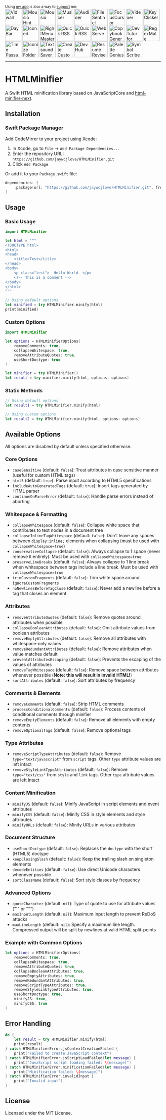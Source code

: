 <div markdown="1">
  <sup>Using <a href="https://wangchujiang.com/#/app" target="_blank">my app</a> is also a way to <a href="https://wangchujiang.com/#/sponsor" target="_blank">support</a> me:</sup>
  <br>
    <a target="_blank" href="https://apps.apple.com/app/Vidwall/6747587746" title="Vidwall for macOS"><img align="center" alt="Vidwall" height="52" width="52" src="https://github.com/user-attachments/assets/7b5df70a-ed91-4d4b-85be-f00e60a09ce9"></a>
    <a target="_blank" href="https://wangchujiang.com/mousio-hint/" title="Mousio Hint for macOS"><img align="center" alt="Mousio Hint" height="52" width="52" src="https://github.com/user-attachments/assets/3c0af128-0cef-44e5-a8db-4741dc5a6690"></a>
    <a target="_blank" href="https://apps.apple.com/app/6746747327" title="Mousio for macOS"><img align="center" alt="Mousio" height="52" width="52" src="https://github.com/user-attachments/assets/9edf61ff-5a6c-4676-9cc2-8fd3c1ad0dfb"></a>
    <a target="_blank" href="https://apps.apple.com/app/6745227444" title="Musicer for macOS"><img align="center" alt="Musicer" height="52" width="52" src="https://github.com/user-attachments/assets/b7abfba8-88ff-4c86-a125-43073d5aef22"></a>
    <a target="_blank" href="https://apps.apple.com/app/6743841447" title="Audioer for macOS"><img align="center" alt="Audioer" height="52" width="52" src="https://github.com/user-attachments/assets/7a836865-8c90-4119-87bc-19e06a76c957"></a>
    <a target="_blank" href="https://apps.apple.com/app/6744690194" title="FileSentinel for macOS"><img align="center" alt="FileSentinel" height="52" width="52" src="https://github.com/user-attachments/assets/28bce2cc-290e-45bf-9068-585ff6ecafe9"></a>
    <a target="_blank" href="https://apps.apple.com/app/6743495172" title="FocusCursor for macOS"><img align="center" alt="FocusCursor" height="52" width="52" src="https://github.com/user-attachments/assets/d543668a-737b-4853-a6bb-eaa269e69836"></a>
    <a target="_blank" href="https://apps.apple.com/app/6742680573" title="Videoer for macOS"><img align="center" alt="Videoer" height="52" width="52" src="https://github.com/user-attachments/assets/10ffb0f1-0625-40d6-93f1-2c2496592595"></a>
    <a target="_blank" href="https://apps.apple.com/app/6740425504" title="KeyClicker for macOS"><img align="center" alt="KeyClicker" height="52" width="52" src="https://github.com/user-attachments/assets/5a19fcb9-cb81-4855-b4ea-31c604d9612a"></a>
    <a target="_blank" href="https://apps.apple.com/app/6739052447" title="DayBar for macOS"><img align="center" alt="DayBar" height="52" width="52" src="https://github.com/user-attachments/assets/771b608d-594c-492d-8532-d9231e383f5b"></a>
    <a target="_blank" href="https://apps.apple.com/app/6739444407" title="Iconed for macOS"><img align="center" alt="Iconed" height="52" width="52" src="https://github.com/user-attachments/assets/8a35dc7b-4faf-4e2a-9311-f66d6844a896"></a>
    <a target="_blank" href="https://apps.apple.com/app/6737160756" title="RightMenu Master for macOS"><img align="center" alt="RightMenu Master" height="52" width="52" src="https://github.com/user-attachments/assets/39a76541-71bf-4de7-a01c-c62f0557dff5"></a>
    <a target="_blank" href="https://apps.apple.com/app/6723903021" title="Paste Quick for macOS"><img align="center" alt="Quick RSS" height="52" width="52" src="https://github.com/user-attachments/assets/bdaad5b7-9810-44ce-8f17-8410864465d2"></a>
    <a target="_blank" href="https://apps.apple.com/app/6670696072" title="Quick RSS for macOS/iOS"><img align="center" alt="Quick RSS" height="52" width="52" src="https://github.com/user-attachments/assets/374106b5-a448-4d1d-9ccb-b04b6bc681ed"></a>
    <a target="_blank" href="https://apps.apple.com/app/6670167443" title="Web Serve for macOS"><img align="center" alt="Web Serve" height="52" width="52" src="https://github.com/user-attachments/assets/e1d9f76f-0f3d-4ba5-8a15-253ee173bb1c"></a>
    <a target="_blank" href="https://apps.apple.com/app/6503953628" title="Copybook Generator for macOS/iOS"><img align="center" alt="Copybook Generator" height="52" width="52" src="https://github.com/jaywcjlove/jaywcjlove/assets/1680273/b90e42ff-158b-4534-82ca-5898fd0e8d73"></a>
    <a target="_blank" href="https://apps.apple.com/app/6471227008" title="DevTutor for macOS/iOS"><img align="center" alt="DevTutor for SwiftUI" height="52" width="52" src="https://github.com/jaywcjlove/jaywcjlove/assets/1680273/f15c154d-0192-48eb-8e0e-9e245ffd974a"></a>
    <a target="_blank" href="https://apps.apple.com/app/6479819388" title="RegexMate for macOS/iOS"><img align="center" alt="RegexMate" height="52" width="52" src="https://github.com/jaywcjlove/jaywcjlove/assets/1680273/aabe5aa9-9a96-4390-8bed-c3e4023d0dea"></a>
    <a target="_blank" href="https://apps.apple.com/app/6479194014" title="Time Passage for macOS/iOS"><img align="center" alt="Time Passage" height="52" width="52" src="https://github.com/jaywcjlove/time-passage/assets/1680273/6f30e429-e6f3-4dbe-9921-a5effe2a05e9"></a>
    <a target="_blank" href="https://apps.apple.com/app/6478772538" title="IconizeFolder for macOS"><img align="center" alt="Iconize Folder" height="52" width="52" src="https://github.com/jaywcjlove/jaywcjlove/assets/1680273/fa9d8b9c-1e51-4ded-877c-fa5b21c47220"></a>
    <a target="_blank" href="https://apps.apple.com/app/6478511402" title="Textsound Saver for macOS/iOS"><img align="center" alt="Textsound Saver" height="52" width="52" src="https://github.com/jaywcjlove/jaywcjlove/assets/1680273/0595e842-980b-4574-8891-a8ba853a08be"></a>
    <a target="_blank" href="https://apps.apple.com/app/6476924627" title="Create Custom Symbols for macOS"><img align="center" alt="Create Custom Symbols" height="52" width="52" src="https://github.com/jaywcjlove/jaywcjlove/assets/1680273/8cd022ce-a3f1-4e89-b7c6-6fbd0d4db77c"></a>
    <a target="_blank" href="https://apps.apple.com/app/6476452351" title="DevHub for macOS"><img align="center" alt="DevHub" height="52" width="52" src="https://github.com/user-attachments/assets/4a44a4fd-67ce-430b-af0a-72f18feaa47d"></a>
    <a target="_blank" href="https://apps.apple.com/app/6476400184" title="Resume Revise for macOS"><img align="center" alt="Resume Revise" height="52" width="52" src="https://github.com/jaywcjlove/jaywcjlove/assets/1680273/c9954a20-1905-48de-bdf8-d71837974aa2"></a>
    <a target="_blank" href="https://apps.apple.com/app/6472593276" title="Palette Genius for macOS"><img align="center" alt="Palette Genius" height="52" width="52" src="https://github.com/jaywcjlove/jaywcjlove/assets/1680273/27340413-d355-45b2-8f6f-6ac37682d957"></a>
    <a target="_blank" href="https://apps.apple.com/app/6470879005" title="Symbol Scribe for macOS"><img align="center" alt="Symbol Scribe" height="52" width="52" src="https://github.com/jaywcjlove/jaywcjlove/assets/1680273/c7249f05-fa70-4def-a1e9-571d5f171fc9"></a>
</div>
<hr>

HTMLMinifier
===

A Swift HTML minification library based on JavaScriptCore and [html-minifier-next](https://www.npmjs.com/html-minifier-next).

## Installation

### Swift Package Manager

Add CodeMirror to your project using Xcode:

1. In Xcode, go to `File` → `Add Package Dependencies...`
2. Enter the repository URL: `https://github.com/jaywcjlove/HTMLMinifier.git`
3. Click `Add Package`

Or add it to your `Package.swift` file:

```swift
dependencies: [
    .package(url: "https://github.com/jaywcjlove/HTMLMinifier.git", from: "1.0.0")
]
```

## Usage

### Basic Usage

```swift
import HTMLMinifier

let html = """
<!DOCTYPE html>
<html>
<head>
    <title>Test</title>
</head>
<body>
    <p class="test">  Hello World  </p>
    <!-- This is a comment -->
</body>
</html>
"""

// Using default options
let minified = try HTMLMinifier.minify(html)
print(minified)
```

### Custom Options

```swift
import HTMLMinifier

let options = HTMLMinifierOptions(
    removeComments: true,
    collapseWhitespace: true,
    removeAttributeQuotes: true,
    useShortDoctype: true
)

let minifier = try HTMLMinifier()
let result = try minifier.minify(html, options: options)
```

### Static Methods

```swift
// Using default options
let result1 = try HTMLMinifier.minify(html)

// Using custom options
let result2 = try HTMLMinifier.minify(html, options: options)
```

## Available Options

All options are disabled by default unless specified otherwise.

### Core Options

- `caseSensitive` (default: `false`): Treat attributes in case sensitive manner (useful for custom HTML tags)
- `html5` (default: `true`): Parse input according to HTML5 specifications
- `includeAutoGeneratedTags` (default: `true`): Insert tags generated by HTML parser
- `continueOnParseError` (default: `false`): Handle parse errors instead of aborting

### Whitespace & Formatting

- `collapseWhitespace` (default: `false`): Collapse white space that contributes to text nodes in a document tree
- `collapseInlineTagWhitespace` (default: `false`): Don't leave any spaces between `display:inline;` elements when collapsing (must be used with `collapseWhitespace=true`)
- `conservativeCollapse` (default: `false`): Always collapse to 1 space (never remove it entirely). Must be used with `collapseWhitespace=true`
- `preserveLineBreaks` (default: `false`): Always collapse to 1 line break when whitespace between tags include a line break. Must be used with `collapseWhitespace=true`
- `trimCustomFragments` (default: `false`): Trim white space around `ignoreCustomFragments`
- `noNewlinesBeforeTagClose` (default: `false`): Never add a newline before a tag that closes an element

### Attributes

- `removeAttributeQuotes` (default: `false`): Remove quotes around attributes when possible
- `collapseBooleanAttributes` (default: `false`): Omit attribute values from boolean attributes
- `removeEmptyAttributes` (default: `false`): Remove all attributes with whitespace-only values
- `removeRedundantAttributes` (default: `false`): Remove attributes when value matches default
- `preventAttributesEscaping` (default: `false`): Prevents the escaping of the values of attributes
- `removeTagWhitespace` (default: `false`): Remove space between attributes whenever possible (**Note: this will result in invalid HTML!**)
- `sortAttributes` (default: `false`): Sort attributes by frequency

### Comments & Elements

- `removeComments` (default: `false`): Strip HTML comments
- `processConditionalComments` (default: `false`): Process contents of conditional comments through minifier
- `removeEmptyElements` (default: `false`): Remove all elements with empty contents
- `removeOptionalTags` (default: `false`): Remove optional tags

### Type Attributes

- `removeScriptTypeAttributes` (default: `false`): Remove `type="text/javascript"` from `script` tags. Other `type` attribute values are left intact
- `removeStyleLinkTypeAttributes` (default: `false`): Remove `type="text/css"` from `style` and `link` tags. Other `type` attribute values are left intact

### Content Minification

- `minifyJS` (default: `false`): Minify JavaScript in script elements and event attributes
- `minifyCSS` (default: `false`): Minify CSS in style elements and style attributes
- `minifyURLs` (default: `false`): Minify URLs in various attributes

### Document Structure

- `useShortDoctype` (default: `false`): Replaces the `doctype` with the short (HTML5) doctype
- `keepClosingSlash` (default: `false`): Keep the trailing slash on singleton elements
- `decodeEntities` (default: `false`): Use direct Unicode characters whenever possible
- `sortClassName` (default: `false`): Sort style classes by frequency

### Advanced Options

- `quoteCharacter` (default: `nil`): Type of quote to use for attribute values ("'" or """)
- `maxInputLength` (default: `nil`): Maximum input length to prevent ReDoS attacks
- `maxLineLength` (default: `nil`): Specify a maximum line length. Compressed output will be split by newlines at valid HTML split-points

### Example with Common Options

```swift
let options = HTMLMinifierOptions(
    removeComments: true,
    collapseWhitespace: true,
    removeAttributeQuotes: true,
    collapseBooleanAttributes: true,
    removeEmptyAttributes: true,
    removeRedundantAttributes: true,
    removeScriptTypeAttributes: true,
    removeStyleLinkTypeAttributes: true,
    useShortDoctype: true,
    minifyJS: true,
    minifyCSS: true
)
```

## Error Handling

```swift
do {
    let result = try HTMLMinifier.minify(html)
    print(result)
} catch HTMLMinifierError.jsContextCreationFailed {
    print("Failed to create JavaScript context")
} catch HTMLMinifierError.jsScriptLoadFailed(let message) {
    print("JavaScript script loading failed: \(message)")
} catch HTMLMinifierError.minificationFailed(let message) {
    print("Minification failed: \(message)")
} catch HTMLMinifierError.invalidInput {
    print("Invalid input")
}
```

## License

Licensed under the MIT License.
